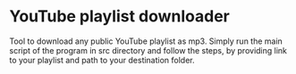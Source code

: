 # YouTube playlist downloader
Tool to download any public YouTube playlist as mp3.
Simply run the main script of the program in src directory and follow the steps, by providing link to your playlist and path to your destination folder.
